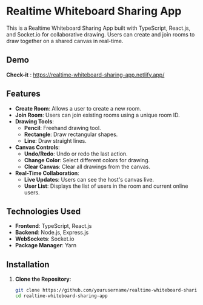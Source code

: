 # Realtime Whiteboard Sharing App

This is a Realtime Whiteboard Sharing App built with TypeScript, React.js, and Socket.io for collaborative drawing. Users can create and join rooms to draw together on a shared canvas in real-time.
## Demo 
**Check-it** : https://realtime-whiteboard-sharing-app.netlify.app/
## Features

- **Create Room**: Allows a user to create a new room.
- **Join Room**: Users can join existing rooms using a unique room ID.
- **Drawing Tools**:
  - **Pencil**: Freehand drawing tool.
  - **Rectangle**: Draw rectangular shapes.
  - **Line**: Draw straight lines.
- **Canvas Controls**:
  - **Undo/Redo**: Undo or redo the last action.
  - **Change Color**: Select different colors for drawing.
  - **Clear Canvas**: Clear all drawings from the canvas.
- **Real-Time Collaboration**: 
  - **Live Updates**: Users can see the host's canvas live.
  - **User List**: Displays the list of users in the room and current online users.

## Technologies Used

- **Frontend**: TypeScript, React.js
- **Backend**: Node.js, Express.js
- **WebSockets**: Socket.io
- **Package Manager**: Yarn

## Installation

1. **Clone the Repository**:
   ```sh
   git clone https://github.com/yourusername/realtime-whiteboard-sharing-app.git
   cd realtime-whiteboard-sharing-app
